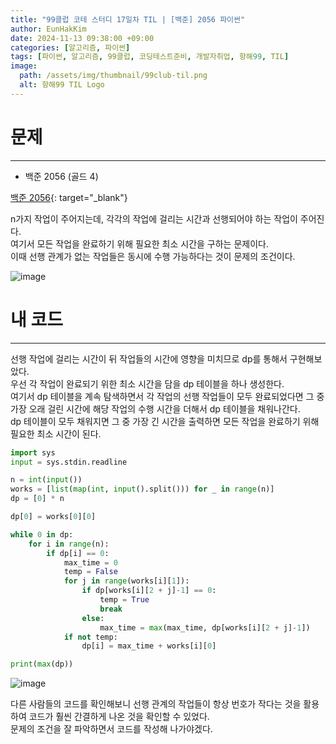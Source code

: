 ```yaml
---
title: "99클럽 코테 스터디 17일차 TIL | [백준] 2056 파이썬"
author: EunHakKim
date: 2024-11-13 09:38:00 +09:00
categories: [알고리즘, 파이썬]
tags: [파이썬, 알고리즘, 99클럽, 코딩테스트준비, 개발자취업, 항해99, TIL]
image:
  path: /assets/img/thumbnail/99club-til.png
  alt: 항해99 TIL Logo
---
```

# 문제
---
- 백준 2056 (골드 4)

[백준 2056](https://www.acmicpc.net/problem/2056){: target="_blank"}

n가지 작업이 주어지는데, 각각의 작업에 걸리는 시간과 선행되어야 하는 작업이 주어진다.   
여기서 모든 작업을 완료하기 위해 필요한 최소 시간을 구하는 문제이다.   
이때 선행 관계가 없는 작업들은 동시에 수행 가능하다는 것이 문제의 조건이다.   

![image](https://github.com/user-attachments/assets/25dc1cfc-db66-414d-977a-067118ad2fb0)

# 내 코드
---
선행 작업에 걸리는 시간이 뒤 작업들의 시간에 영향을 미치므로 dp를 통해서 구현해보았다.   
우선 각 작업이 완료되기 위한 최소 시간을 담을 dp 테이블을 하나 생성한다.   
여기서 dp 테이블을 계속 탐색하면서 각 작업의 선행 작업들이 모두 완료되었다면 그 중 가장 오래 걸린 시간에 해당 작업의 수행 시간을 더해서 dp 테이블을 채워나간다.   
dp 테이블이 모두 채워지면 그 중 가장 긴 시간을 출력하면 모든 작업을 완료하기 위해 필요한 최소 시간이 된다.   

```python
import sys
input = sys.stdin.readline

n = int(input())
works = [list(map(int, input().split())) for _ in range(n)]
dp = [0] * n

dp[0] = works[0][0]

while 0 in dp:
    for i in range(n):
        if dp[i] == 0:
            max_time = 0
            temp = False
            for j in range(works[i][1]):
                if dp[works[i][2 + j]-1] == 0:
                    temp = True
                    break
                else:
                    max_time = max(max_time, dp[works[i][2 + j]-1])
            if not temp:
                dp[i] = max_time + works[i][0]

print(max(dp))
```

![image](https://github.com/user-attachments/assets/1deeec9a-ee57-465d-b46e-58745d224645)

다른 사람들의 코드를 확인해보니 선행 관계의 작업들이 항상 번호가 작다는 것을 활용하여 코드가 훨씬 간결하게 나온 것을 확인할 수 있었다.   
문제의 조건을 잘 파악하면서 코드를 작성해 나가야겠다.   